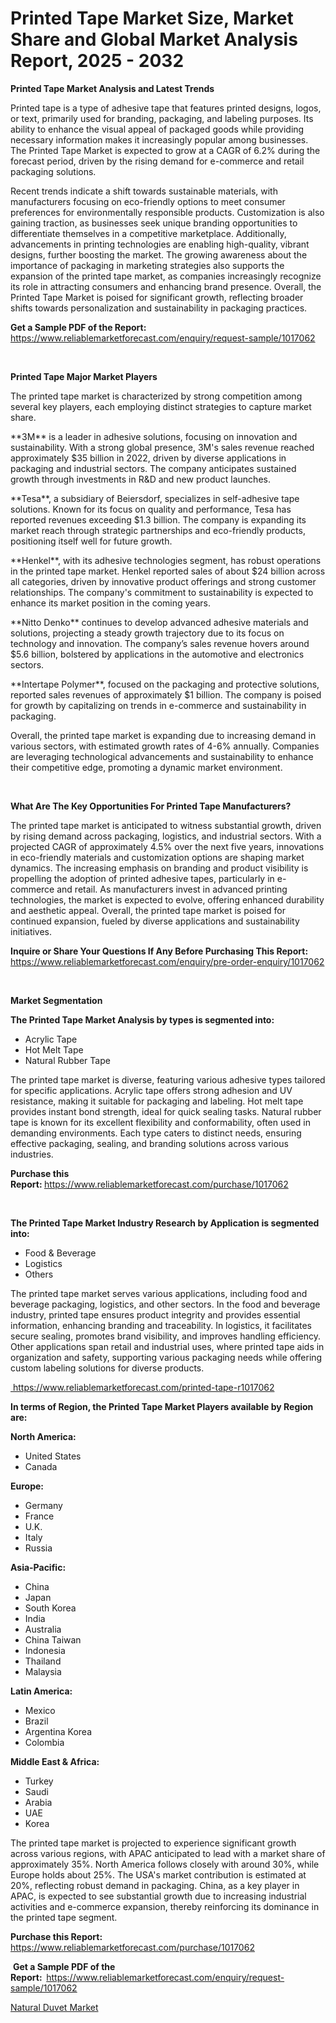 <p><h1>Printed Tape Market Size, Market Share and Global Market Analysis Report, 2025 - 2032</h1></p><p><strong>Printed Tape Market Analysis and Latest Trends</strong></p>
<p><p>Printed tape is a type of adhesive tape that features printed designs, logos, or text, primarily used for branding, packaging, and labeling purposes. Its ability to enhance the visual appeal of packaged goods while providing necessary information makes it increasingly popular among businesses. The Printed Tape Market is expected to grow at a CAGR of 6.2% during the forecast period, driven by the rising demand for e-commerce and retail packaging solutions.</p><p>Recent trends indicate a shift towards sustainable materials, with manufacturers focusing on eco-friendly options to meet consumer preferences for environmentally responsible products. Customization is also gaining traction, as businesses seek unique branding opportunities to differentiate themselves in a competitive marketplace. Additionally, advancements in printing technologies are enabling high-quality, vibrant designs, further boosting the market. The growing awareness about the importance of packaging in marketing strategies also supports the expansion of the printed tape market, as companies increasingly recognize its role in attracting consumers and enhancing brand presence. Overall, the Printed Tape Market is poised for significant growth, reflecting broader shifts towards personalization and sustainability in packaging practices.</p></p>
<p><strong>Get a Sample PDF of the Report:&nbsp;</strong> <a href="https://www.reliablemarketforecast.com/enquiry/request-sample/1017062?utm_campaign=2603&utm_medium=2&utm_source=Github&utm_content=ia&utm_term=06032025&utm_id=printed-tape">https://www.reliablemarketforecast.com/enquiry/request-sample/1017062</a></p>
<p>&nbsp;</p>
<p><strong>Printed Tape Major Market Players</strong></p>
<p><p>The printed tape market is characterized by strong competition among several key players, each employing distinct strategies to capture market share. </p><p>**3M** is a leader in adhesive solutions, focusing on innovation and sustainability. With a strong global presence, 3M's sales revenue reached approximately $35 billion in 2022, driven by diverse applications in packaging and industrial sectors. The company anticipates sustained growth through investments in R&D and new product launches.</p><p>**Tesa**, a subsidiary of Beiersdorf, specializes in self-adhesive tape solutions. Known for its focus on quality and performance, Tesa has reported revenues exceeding $1.3 billion. The company is expanding its market reach through strategic partnerships and eco-friendly products, positioning itself well for future growth.</p><p>**Henkel**, with its adhesive technologies segment, has robust operations in the printed tape market. Henkel reported sales of about $24 billion across all categories, driven by innovative product offerings and strong customer relationships. The company's commitment to sustainability is expected to enhance its market position in the coming years.</p><p>**Nitto Denko** continues to develop advanced adhesive materials and solutions, projecting a steady growth trajectory due to its focus on technology and innovation. The company’s sales revenue hovers around $5.6 billion, bolstered by applications in the automotive and electronics sectors.</p><p>**Intertape Polymer**, focused on the packaging and protective solutions, reported sales revenues of approximately $1 billion. The company is poised for growth by capitalizing on trends in e-commerce and sustainability in packaging.</p><p>Overall, the printed tape market is expanding due to increasing demand in various sectors, with estimated growth rates of 4-6% annually. Companies are leveraging technological advancements and sustainability to enhance their competitive edge, promoting a dynamic market environment.</p></p>
<p>&nbsp;</p>
<p><strong>What Are The Key Opportunities For Printed Tape Manufacturers?</strong></p>
<p><p>The printed tape market is anticipated to witness substantial growth, driven by rising demand across packaging, logistics, and industrial sectors. With a projected CAGR of approximately 4.5% over the next five years, innovations in eco-friendly materials and customization options are shaping market dynamics. The increasing emphasis on branding and product visibility is propelling the adoption of printed adhesive tapes, particularly in e-commerce and retail. As manufacturers invest in advanced printing technologies, the market is expected to evolve, offering enhanced durability and aesthetic appeal. Overall, the printed tape market is poised for continued expansion, fueled by diverse applications and sustainability initiatives.</p></p>
<p><strong>Inquire or Share Your Questions If Any Before Purchasing This Report:</strong> <a href="https://www.reliablemarketforecast.com/enquiry/pre-order-enquiry/1017062?utm_campaign=2603&utm_medium=2&utm_source=Github&utm_content=ia&utm_term=06032025&utm_id=printed-tape">https://www.reliablemarketforecast.com/enquiry/pre-order-enquiry/1017062</a></p>
<p>&nbsp;</p>
<p><strong>Market Segmentation</strong></p>
<p><strong>The Printed Tape Market Analysis by types is segmented into:</strong></p>
<p><ul><li>Acrylic Tape</li><li>Hot Melt Tape</li><li>Natural Rubber Tape</li></ul></p>
<p><p>The printed tape market is diverse, featuring various adhesive types tailored for specific applications. Acrylic tape offers strong adhesion and UV resistance, making it suitable for packaging and labeling. Hot melt tape provides instant bond strength, ideal for quick sealing tasks. Natural rubber tape is known for its excellent flexibility and conformability, often used in demanding environments. Each type caters to distinct needs, ensuring effective packaging, sealing, and branding solutions across various industries.</p></p>
<p><strong>Purchase this Report:&nbsp;</strong><a href="https://www.reliablemarketforecast.com/purchase/1017062?utm_campaign=2603&utm_medium=2&utm_source=Github&utm_content=ia&utm_term=06032025&utm_id=printed-tape">https://www.reliablemarketforecast.com/purchase/1017062</a></p>
<p>&nbsp;</p>
<p><strong>The Printed Tape Market Industry Research by Application is segmented into:</strong></p>
<p><ul><li>Food & Beverage</li><li>Logistics</li><li>Others</li></ul></p>
<p><p>The printed tape market serves various applications, including food and beverage packaging, logistics, and other sectors. In the food and beverage industry, printed tape ensures product integrity and provides essential information, enhancing branding and traceability. In logistics, it facilitates secure sealing, promotes brand visibility, and improves handling efficiency. Other applications span retail and industrial uses, where printed tape aids in organization and safety, supporting various packaging needs while offering custom labeling solutions for diverse products.</p></p>
<p><a href="https://www.reliablemarketforecast.com/printed-tape-r1017062?utm_campaign=2603&utm_medium=2&utm_source=Github&utm_content=ia&utm_term=06032025&utm_id=printed-tape">&nbsp;https://www.reliablemarketforecast.com/printed-tape-r1017062</a></p>
<p><strong>In terms of Region, the Printed Tape Market Players available by Region are:</strong></p>
<p>
    <p> <strong> North America: </strong>
        <ul>
            <li>United States</li>
            <li>Canada</li>
        </ul>
        </p> 
    <p> <strong> Europe: </strong>
        <ul>
            <li>Germany</li>
            <li>France</li>
            <li>U.K.</li>
            <li>Italy</li>
            <li>Russia</li>
        </ul>
        </p> 
    <p> <strong> Asia-Pacific: </strong>
        <ul>
            <li>China</li>
            <li>Japan</li>
            <li>South Korea</li>
            <li>India</li>
            <li>Australia</li>
            <li>China Taiwan</li>
            <li>Indonesia</li>
            <li>Thailand</li>
            <li>Malaysia</li>
        </ul>
        </p> 
    <p> <strong> Latin America: </strong>
        <ul>
            <li>Mexico</li>
            <li>Brazil</li>
            <li>Argentina Korea</li>
            <li>Colombia</li>
        </ul>
        </p> 
    <p> <strong> Middle East & Africa: </strong>
        <ul>
            <li>Turkey</li>
            <li>Saudi</li>
            <li>Arabia</li>
            <li>UAE</li>
            <li>Korea</li>
        </ul>
    </p>
    </p>
<p><p>The printed tape market is projected to experience significant growth across various regions, with APAC anticipated to lead with a market share of approximately 35%. North America follows closely with around 30%, while Europe holds about 25%. The USA's market contribution is estimated at 20%, reflecting robust demand in packaging. China, as a key player in APAC, is expected to see substantial growth due to increasing industrial activities and e-commerce expansion, thereby reinforcing its dominance in the printed tape segment.</p></p>
<p><strong>Purchase this Report: </strong><a href="https://www.reliablemarketforecast.com/purchase/1017062?utm_campaign=2603&utm_medium=2&utm_source=Github&utm_content=ia&utm_term=06032025&utm_id=printed-tape">https://www.reliablemarketforecast.com/purchase/1017062</a></p>
<p>&nbsp;<strong>Get a Sample PDF of the Report:&nbsp;&nbsp;</strong><a href="https://www.reliablemarketforecast.com/enquiry/request-sample/1017062?utm_campaign=2603&utm_medium=2&utm_source=Github&utm_content=ia&utm_term=06032025&utm_id=printed-tape">https://www.reliablemarketforecast.com/enquiry/request-sample/1017062</a></p>
<p><strong></strong></p>
<p><p><a href="https://github.com/bolalfredia7777/Market-Research-Report-List-1/blob/main/natural-duvet-market.md?utm_campaign=2603&utm_medium=2&utm_source=Github&utm_content=ia&utm_term=06032025&utm_id=printed-tape">Natural Duvet Market</a></p></p>